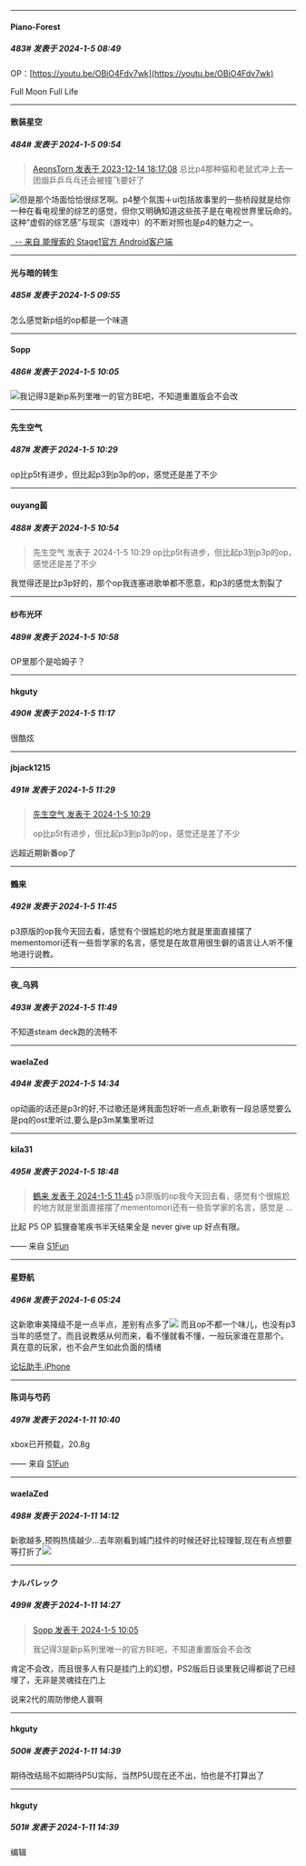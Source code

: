 
*****

####  Piano-Forest  
##### 483#       发表于 2024-1-5 08:49

OP：[https://youtu.be/OBiO4Fdv7wk](https://youtu.be/OBiO4Fdv7wk)

Full Moon Full Life


*****

####  散装星空  
##### 484#       发表于 2024-1-5 09:54

<blockquote><a href="httphttps://bbs.saraba1st.com/2b/forum.php?mod=redirect&amp;goto=findpost&amp;pid=63328631&amp;ptid=2138920" target="_blank">AeonsTorn 发表于 2023-12-14 18:17:08</a>
总比p4那种猫和老鼠式冲上去一团烟乒乒乓乓还会被撞飞要好了</blockquote><img src="https://static.saraba1st.com/image/smiley/face2017/037.png" referrerpolicy="no-referrer">但是那个场面恰恰很综艺啊。p4整个氛围＋ui包括故事里的一些桥段就是给你一种在看电视里的综艺的感觉，但你又明确知道这些孩子是在电视世界里玩命的。这种“虚假的综艺感”与现实（游戏中）的不断对照也是p4的魅力之一。

[  -- 来自 能搜索的 Stage1官方 Android客户端](https://www.coolapk.com/apk/140634)

*****

####  光与暗的转生  
##### 485#       发表于 2024-1-5 09:55

怎么感觉新p组的op都是一个味道


*****

####  Sopp  
##### 486#       发表于 2024-1-5 10:05

<img src="https://static.saraba1st.com/image/smiley/face2017/013.png" referrerpolicy="no-referrer">我记得3是新p系列里唯一的官方BE吧，不知道重置版会不会改


*****

####  先生空气  
##### 487#       发表于 2024-1-5 10:29

op比p5t有进步，但比起p3到p3p的op，感觉还是差了不少


*****

####  ouyang菌  
##### 488#       发表于 2024-1-5 10:54

<blockquote>先生空气 发表于 2024-1-5 10:29
op比p5t有进步，但比起p3到p3p的op，感觉还是差了不少</blockquote>
我觉得还是比p3p好的，那个op我连塞进歌单都不愿意，和p3的感觉太割裂了

*****

####  纱布光环  
##### 489#       发表于 2024-1-5 10:58

OP里那个是哈姆子？


*****

####  hkguty  
##### 490#       发表于 2024-1-5 11:17

很酷炫


*****

####  jbjack1215  
##### 491#       发表于 2024-1-5 11:29

<blockquote><a href="httphttps://bbs.saraba1st.com/2b/forum.php?mod=redirect&amp;goto=findpost&amp;pid=63540073&amp;ptid=2138920" target="_blank">先生空气 发表于 2024-1-5 10:29</a>

op比p5t有进步，但比起p3到p3p的op，感觉还是差了不少</blockquote>
远超近期新番op了


*****

####  鶴来  
##### 492#       发表于 2024-1-5 11:45

p3原版的op我今天回去看，感觉有个很尴尬的地方就是里面直接摆了mementomori还有一些哲学家的名言，感觉是在故意用很生僻的语言让人听不懂地进行说教。

*****

####  夜_乌鸦  
##### 493#       发表于 2024-1-5 11:49

不知道steam deck跑的流畅不


*****

####  waelaZed  
##### 494#       发表于 2024-1-5 14:34

op动画的话还是p3r的好,不过歌还是烤我面包好听一点点,新歌有一段总感觉要么是pq的ost里听过,要么是p3m某集里听过


*****

####  kila31  
##### 495#       发表于 2024-1-5 18:48

<blockquote><a href="httphttps://bbs.saraba1st.com/2b/forum.php?mod=redirect&amp;goto=findpost&amp;pid=63540955&amp;ptid=2138920" target="_blank">鶴来 发表于 2024-1-5 11:45</a>
p3原版的op我今天回去看，感觉有个很尴尬的地方就是里面直接摆了mementomori还有一些哲学家的名言，感觉是 ...</blockquote>
比起 P5 OP 狐狸奋笔疾书半天结果全是 never give up 好点有限。

—— 来自 [S1Fun](https://s1fun.koalcat.com)


*****

####  星野航  
##### 496#       发表于 2024-1-6 05:24

这新歌审美降级不是一点半点，差别有点多了<img src="https://static.saraba1st.com/image/smiley/face2017/004.gif" referrerpolicy="no-referrer">
而且op不都一个味儿，也没有p3当年的感觉了。而且说教感从何而来，看不懂就看不懂，一般玩家谁在意那个。
真在意的玩家，也不会产生如此负面的情绪

[论坛助手,iPhone](https://bbs.saraba1st.com/2b/forum.php?mod=viewthread&amp;tid=2029836)

*****

####  陈词与芍药  
##### 497#       发表于 2024-1-11 10:40

xbox已开预载，20.8g

—— 来自 [S1Fun](https://s1fun.koalcat.com)


*****

####  waelaZed  
##### 498#       发表于 2024-1-11 14:12

新歌越多,预购热情越少...去年刚看到城门挂件的时候还好比较理智,现在有点想要等打折了<img src="https://static.saraba1st.com/image/smiley/face2017/068.png" referrerpolicy="no-referrer">


*****

####  ナルバレック  
##### 499#       发表于 2024-1-11 14:27

<blockquote><a href="httphttps://bbs.saraba1st.com/2b/forum.php?mod=redirect&amp;goto=findpost&amp;pid=63539788&amp;ptid=2138920" target="_blank">Sopp 发表于 2024-1-5 10:05</a>

我记得3是新p系列里唯一的官方BE吧，不知道重置版会不会改</blockquote>
肯定不会改，而且很多人有只是挂门上的幻想，PS2版后日谈里我记得都说了已经埋了，无非是灵魂挂在门上

说来2代的周防惨绝人寰啊


*****

####  hkguty  
##### 500#       发表于 2024-1-11 14:39

期待改结局不如期待P5U实际，当然P5U现在还不出，怕也是不打算出了

*****

####  hkguty  
##### 501#       发表于 2024-1-11 14:39

编辑

